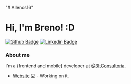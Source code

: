 "# Allencs16" 

# Hi, I'm Breno! :D

[![Github Badge](https://img.shields.io/badge/-Github-000?style=flat-square&logo=Github&logoColor=white&link=https://github.com/Allencs16)](https://github.com/Allencs16)
[![Linkedin Badge](https://img.shields.io/badge/-LinkedIn-blue?style=flat-square&logo=Linkedin&logoColor=white&link=https://www.linkedin.com/in/breno-alencar-5015631a3/)](https://www.linkedin.com/in/breno-alencar-5015631a3/)

### About me
I'm a {frontend and mobile} developer at [@3ItConsultoria](https://3itconsultoria.com.br/).

- [Website](https://fagnerpsantos.dev/) 💻 - Working on it.